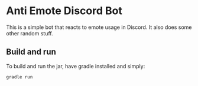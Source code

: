 # Anti Emote Discord Bot
This is a simple bot that reacts to emote usage in Discord. It also does some other random stuff.

## Build and run
To build and run the jar, have gradle installed and simply:
```sh
gradle run
```
